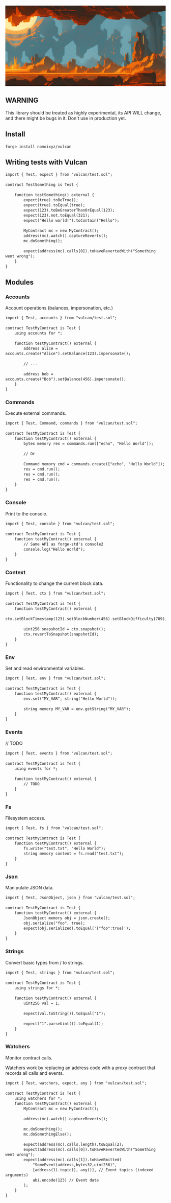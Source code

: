 ![Vulcan](./assets/landscape.png)

## WARNING

This library should be treated as highly experimental, its API WILL change, and there might be bugs in it. Don't use in production yet.

## Install

```
forge install nomoixyz/vulcan
```

## Writing tests with Vulcan

```Solidity
import { Test, expect } from "vulcan/test.sol";

contract TestSomething is Test {

    function testSomething() external {
        expect(true).toBeTrue();
        expect(true).toEqual(true);
        expect(123).toBeGreaterThanOrEqual(123);
        expect(123).not.toEqual(321);
        expect("Hello world!").toContain("Hello");

        MyContract mc = new MyContract();
        address(mc).watch().captureReverts();
        mc.doSomething();

        expect(address(mc).calls[0]).toHaveRevertedWith("Something went wrong");
    }
}
```

## Modules

### Accounts

Account operations (balances, impersonation, etc.)

```Solidity
import { Test, accounts } from "vulcan/test.sol";

contract TestMyContract is Test {
    using accounts for *;

    function testMyContract() external {
        address alice = accounts.create("Alice").setBalance(123).impersonate();

        // ...

        address bob = accounts.create("Bob").setBalance(456).impersonate();
    }
}
```

### Commands

Execute external commands.

```Solidity
import { Test, Command, commands } from "vulcan/test.sol";

contract TestMyContract is Test {
    function testMyContract() external {
        bytes memory res = commands.run(["echo", "Hello World"]);

        // Or

        Command memory cmd = commands.create(["echo", "Hello World"]);
        res = cmd.run();
        res = cmd.run();
        res = cmd.run();
    }
}
```

### Console

Print to the console.

```Solidity
import { Test, console } from "vulcan/test.sol";

contract TestMyContract is Test {
    function testMyContract() external {
        // Same API as forge-std's console2
        console.log("Hello World");
    }
}
```

### Context

Functionality to change the current block data.

```Solidity
import { Test, ctx } from "vulcan/test.sol";

contract TestMyContract is Test {
    function testMyContract() external {
        ctx.setBlockTimestamp(123).setBlockNumber(456).setBlockDifficulty(789);

        uint256 snapshotId = ctx.snapshot();
        ctx.revertToSnapshot(snapshotId);
    }
}
```

### Env

Set and read environmental variables.

```Solidity
import { Test, env } from "vulcan/test.sol";

contract TestMyContract is Test {
    function testMyContract() external {
        env.set("MY_VAR", string("Hello World"));

        string memory MY_VAR = env.getString("MY_VAR");
    }
}
```

### Events

// TODO

```Solidity
import { Test, events } from "vulcan/test.sol";

contract TestMyContract is Test {
    using events for *;

    function testMyContract() external {
        // TODO
    }
}
```

### Fs

Filesystem access.

```Solidity
import { Test, fs } from "vulcan/test.sol";

contract TestMyContract is Test {
    function testMyContract() external {
        fs.write("test.txt", "Hello World");
        string memory content = fs.read("test.txt");
    }
}
```

### Json

Manipulate JSON data.

```Solidity
import { Test, JsonObject, json } from "vulcan/test.sol";

contract TestMyContract is Test {
    function testMyContract() external {
        JsonObject memory obj = json.create();
        obj.serialize("foo", true);
        expect(obj.serialized).toEqual('{"foo":true}');
    }
}
```

### Strings

Convert basic types from / to strings.

```Solidity
import { Test, strings } from "vulcan/test.sol";

contract TestMyContract is Test {
    using strings for *;

    function testMyContract() external {
        uint256 val = 1;

        expect(val.toString()).toEqual("1");

        expect("1".parseUint()).toEqual(1);
    }
}
```

### Watchers

Monitor contract calls.

Watchers work by replacing an address code with a proxy contract that records all calls and events.

```Solidity
import { Test, watchers, expect, any } from "vulcan/test.sol";

contract TestMyContract is Test {
    using watchers for *;
    function testMyContract() external {
        MyContract mc = new MyContract();

        address(mc).watch().captureReverts();

        mc.doSomething();
        mc.doSomethingElse();

        expect(address(mc).calls.length).toEqual(2);
        expect(address(mc).calls[0]).toHaveRevertedWith("Something went wrong");
        expect(address(mc).calls[1]).toHaveEmitted(
            "SomeEvent(address,bytes32,uint256)",
            [address(1).topic(), any()], // Event topics (indexed arguments)
            abi.encode(123) // Event data
        );
    }
}
```
